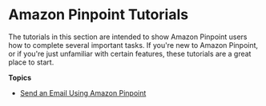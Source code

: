 # Amazon Pinpoint Tutorials<a name="tutorials"></a>

The tutorials in this section are intended to show Amazon Pinpoint users how to complete several important tasks\. If you're new to Amazon Pinpoint, or if you're just unfamiliar with certain features, these tutorials are a great place to start\.

**Topics**
+ [Send an Email Using Amazon Pinpoint](tutorials-send-an-email.md)